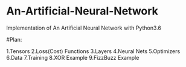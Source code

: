 # An-Artificial-Neural-Network
Implementation of An Artificial Neural Network with Python3.6

#Plan:

1.Tensors
2.Loss(Cost) Functions
3.Layers
4.Neural Nets
5.Optimizers
6.Data
7.Training
8.XOR Example
9.FizzBuzz Example
